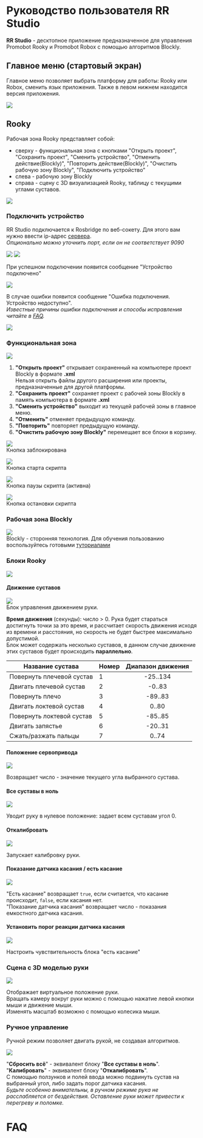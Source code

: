 # Руководство пользователя RR Studio

**RR Studio** - десктопное приложение предназначенное для управления Promobot Rooky и Promobot Robox с помощью
алгоритмов Blockly.

## Главное меню (стартовый экран)

Главное меню позволяет выбрать платформу для работы: Rooky или Robox, сменить язык приложения. Также в левом нижнем
находится версия приложения.

![](/RRStudio/user_guide/0.png)

## Rooky

Рабочая зона Rooky представляет собой:

* сверху - функциональная зона с кнопками "Открыть проект", "Сохранить проект", "Сменить устройство", "Отменить
  действие(Blockly)", "Повторить действие(Blockly)", "Очистить рабочую зону Blockly", "Подключить устройство"
* слева - рабочую зону Blockly
* справа - сцену с 3D визуализацией Rooky, таблицу с текущими углами суставов.

![](/RRStudio/user_guide/1.png)

### Подключить устройство

RR Studio подключается к Rosbridge по веб-сокету. Для этого вам нужно ввести ip-адрес [сервера](/RRStudio#rosserver).  
_Опционально можно уточнить порт, если он не соответствует 9090_

![](/RRStudio/user_guide/connection.png) ![](/RRStudio/user_guide/connection2.png)

При успешном подключении появится сообщение "Устройство подключено"

![](/RRStudio/user_guide/connection_success.png)

В случае ошибки появится сообщение "Ошибка подключения. Устройство недоступно".  
_Известные причины ошибки подключения и способы исправления читайте в [FAQ](#rrsfaq)._

![](/RRStudio/user_guide/connection_failure.png)

### Функциональная зона

![](/RRStudio/user_guide/buttons.png)

1. **"Открыть проект"** открывает сохраненный на компьютере проект Blockly в формате **.xml**  
   Нельзя открыть файлы другого расширения или проекты, предназначенные для другой платформы.
2. **"Сохранить проект"** сохраняет проект с рабочей зоны Blockly в память компьютера в формате **.xml**
3. **"Сменить устройство"** выходит из текущей рабочей зоны в главное меню.
4. **"Отменить"** отменяет предыдущую команду.
5. **"Повторить"** повторяет предыдущую команду.
6. **"Очистить рабочую зону Blockly"** перемещает все блоки в корзину.

![](/RRStudio/user_guide/button_disabled.png)  
Кнопка заблокирована

![](/RRStudio/user_guide/button_play.png)  
Кнопка старта скрипта

![](/RRStudio/user_guide/button_pause.png)  
Кнопка паузы скрипта (активна)

![](/RRStudio/user_guide/button_stop.png)  
Кнопка остановки скрипта

### Рабочая зона Blockly

![](/RRStudio/user_guide/blockly_rooky.png)  
Blockly - сторонняя технология. Для обучения пользованию воспользуйтесь
готовыми [туториалами](http://blockly.ru/manual/beginning.html)

### Блоки Rooky

![](/RRStudio/user_guide/blocks_rooky.png)

#### Движение суставов

![](/RRStudio/user_guide/blocks_move_joints.png)  
Блок управления движением руки.

**Время движения** (секунды): число > 0. Рука будет стараться достигнуть точки за это время, и рассчитает скорость
движения исходя из времени и расстояния, но скорость не будет быстрее максимально допустимой.  
Блок может содержать несколько суставов, в данном случае движение этих суставов будет происходить **параллельно**.

| Название сустава | Номер | Диапазон движения |  
| --- | --- |:---:|  
| Повернуть плечевой сустав | 1 | -25..134 |  
| Двигать плечевой сустав | 2 | -0..83 |  
| Повернуть плечо | 3 | -89..83 |  
| Двигать локтевой сустав | 4 | 0..80 |  
| Повернуть локтевой сустав | 5 | -85..85 |  
| Двигать запястье | 6 | -20..31 |  
| Сжать/разжать пальцы | 7 | 0..74 |

#### Положение сервопривода

![](/RRStudio/user_guide/blocks_get_angle.png)

Возвращает число - значение текущего угла выбранного сустава.

#### Все суставы в ноль

![](/RRStudio/user_guide/blocks_reset.png)

Уводит руку в нулевое положение: задает всем суставам угол 0.

#### Откалибровать

![](/RRStudio/user_guide/blocks_calibrate.png)

Запускает калибровку руки.

#### Показание датчика касания / есть касание

![](/RRStudio/user_guide/blocks_touched.png)

"Есть касание" возвращает `true`, если считается, что касание происходит, `false`, если касания нет.  
"Показание датчика касания" возвращает число - показания емкостного датчика касания.

#### Установить порог реакции датчика касания

![](/RRStudio/user_guide/blocks_threshold.png)

Настроить чувствительность блока "есть касание"

### Сцена с 3D моделью руки

![](/RRStudio/user_guide/3drooky.png)

Отображает виртуальное положение руки.  
Вращать камеру вокруг руки можно с помощью нажатие левой кнопки мыши и движение мыши.  
Изменять масштаб возможно с помощью колесика мыши.

### Ручное управление

Ручной режим позволяет двигать рукой, не создавая алгоритмов. 

![](/RRStudio/user_guide/config_rooky.png)

"**Сбросить всё**" - эквивалент блоку "**Все суставы в ноль**".  
"**Калибровать**" - эквивалент блоку "**Откалибровать**".  
С помощью ползунков и полей ввода можно подвинуть сустав на выбранный угол, либо задать порог датчика касания.  
_Будьте особенно внимательны, в ручном режиме рука не расслабляется от бездействия. Оставление руки может привести к перегреву и поломке._  
# <a name="rrsfaq"></a>FAQ
